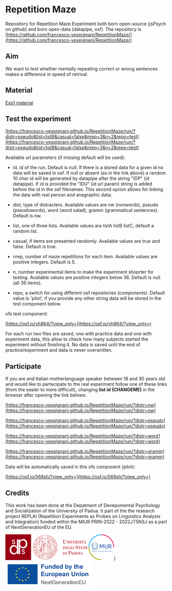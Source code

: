 # Repetition Maze

Repository for Repetition Maze Experiment both born open-source (jsPsych on github) and born open-data (datapipe, osf). The repository is [https://github.com/francesco-vespignani/RepetitionMaze/](https://github.com/francesco-vespignani/RepetitionMaze/)

##  Aim

We want to test whether mentally repeating correct or wrong sentences makes a difference in speed of retrival.

## Material

[Exp1 material](https://francesco-vespignani.github.io/RepetitionMaze/exp1_material/allitems.html)

##  Test the experiment

[https://francesco-vespignani.github.io/RepetitionMaze/run/?distr=pseudo&list=listB&casual=false&nrep=3&n=2&repo=test](https://francesco-vespignani.github.io/RepetitionMaze/run/?distr=pseudo&list=listB&casual=false&nrep=3&n=2&repo=test)

Available url parameters (if missing default will be used):

- id, id of the run. Default is null. If there is a stored data for a given id no data will be saved in osf. If null or absent (as in the link above) a random 10 char id will be generated by datapipe after the string "IDP" (id datapipe). If id is provided the "IDU" (id url param) string is added before the id in the osf filenames. This second oprion allows for linking the data with real person and anagraphic data;

- dist, type of distracters. Available values are nw (nonwords), pseudo (pseudowords), word (word salad), gramm (grammatical sentences). Default is nw.

- list, one of three lists. Available values ara listA listB listC, default a random list.

- casual, if items are presented randomly. Available values are true and false. Default is true.

- nrep, number of maze repetitions for each item. Available values are positive integers. Default is 5.

- n, number experimental items to make the experiment shoprter for testing. Available values are positive integers below 36. Default is null (all 36 items).

- repo, a switch for using different osf repositories (components). Default value is 'pilot', if you  provide any other string data will be stored in the test component  below.

ofs test component:

[https://osf.io/vh864/?view_only=](https://osf.io/vh864/?view_only=)

For each run two files are saved, one with practice data  and one with experiment data, this allow to check how many subjects started the experiment without finishing it. No data is saved until the end of practice/experiment and data is never overwritten.

##  Participate

If you are and Italian motherlanguage speaker between 18 and 30 years old and would like to partecipate to the real experiment follow one of these links (from the easier to more difficult), changing **list id (CHANGEME)** in the browser after opening the link belows:

[https://francesco-vespignani.github.io/RepetitionMaze/run/?distr=nw](https://francesco-vespignani.github.io/RepetitionMaze/run/?distr=nw)

[https://francesco-vespignani.github.io/RepetitionMaze/run/?distr=pseudo](https://francesco-vespignani.github.io/RepetitionMaze/run/?distr=pseudo)

[https://francesco-vespignani.github.io/RepetitionMaze/run/?distr=word](https://francesco-vespignani.github.io/RepetitionMaze/run/?distr=word)

[https://francesco-vespignani.github.io/RepetitionMaze/run/?distr=gramm](https://francesco-vespignani.github.io/RepetitionMaze/run/?distr=gramm)

Data will be automatically saved in this ofs component (pilot):

[https://osf.io/568sh/?view_only=](https://osf.io/568sh/?view_only=)

##  Credits

This work has been done at the Depatment of Devepomental Psychology and Socialization of the University of Padua. It part of the the research project REPLAI (Repetition Experiments as Probes on Linguistics Analysis and Integration) funded within the MIUR PRIN-2022 - 2022JT5N3J as a part of NextGenerationEU of the EU.

[<img src="logo/logodpss.png" height="80">](https://www.dpss.unipd.it/)
[<img src="logo/logounipd.png" height="80">](https://www.unipd.it/)
[<img src="logo/MUR.png" height="80">](https://www.mur.gov.it/it))
[<img src="logo/nextgeneu_en.jpg" height="80">](https://next-generation-eu.europa.eu/index_en)




